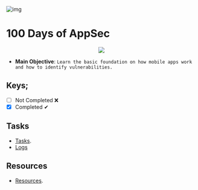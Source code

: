 ![img](https://img.icons8.com/plasticine/200/000000/android-os.png)

# 100 Days of AppSec

<p align="center">
	<img src="https://user-images.githubusercontent.com/29776892/113227685-eedd5180-929b-11eb-88a3-bc0c0e5488fb.png">
</p>

- **Main Objective**: `Learn the basic foundation on how mobile apps work and how to identify vulnerabilities.`

## Keys;

- [ ] Not Completed ❌
- [x] Completed ✔

## Tasks

- [Tasks](./tasks.md).
- [Logs](./logs.md)

## Resources

- [Resources](./resources.md).